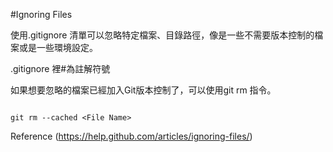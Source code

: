 #Ignoring Files


使用.gitignore 清單可以忽略特定檔案、目錄路徑，像是一些不需要版本控制的檔案或是一些環境設定。

.gitignore 裡#為註解符號

如果想要忽略的檔案已經加入Git版本控制了，可以使用git rm 指令。

```

git rm --cached <File Name>

```

Reference (https://help.github.com/articles/ignoring-files/)
